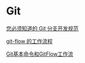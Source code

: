 # Git

[您必须知道的 Git 分支开发规范](https://juejin.im/post/5b4328bbf265da0fa21a6820#heading-4)

[git-flow 的工作流程](https://www.git-tower.com/learn/git/ebook/cn/command-line/advanced-topics/git-flow)

[Git基本命令和GitFlow工作流](https://www.cnblogs.com/myqianlan/p/4195994.html)